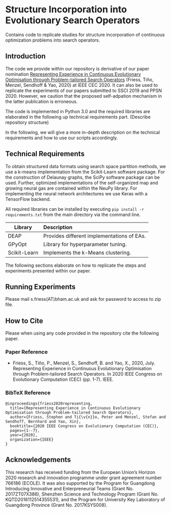 # Structure Incorporation into Evolutionary Search Operators 

Contains code to replicate studies for structure incorporation of continuous optimization problems into search operators.

## Introduction

The code we provide within our repository is derivative of our paper nomination [Representing Experience in Continuous Evolutionary Optimisation through Problem-tailored Search Operators](https://ieeexplore.ieee.org/document/9185687) (Friess, Tiňo, Menzel, Sendhoff & Yao, 2020) at IEEE CEC 2020. It can also be used to replicate the experiments of our papers submitted to SSCI 2019 and PPSN 2020. However, we caution that the proposed self-adpation mechanism in the latter publication is erroneous. 

The code is implemented in Python 3.0 and the required libraries are elaborated in the following up technical requirements part. 
(Describe repository structure)

In the following, we will give a more in-depth description on the technical requirements and how to use our scripts accordingly.

## Technical Requirements

To obtain structured data formats using search space partition methods, we use a k-means implementation from the Scikit-Learn software package. For the construction of Delaunay graphs, the SciPy software package can be used. Further, optimized implementations of the self-organized map and growing neural gas are contained within the NeuPy library. For implementing the neural network architectures we use Keras with a TensorFlow backend.  

All required libraries can be installed by executing `pip install -r requirements.txt` from the main directory via the command line. 


| Library       | Description |
| ------------- |:-------------|
| DEAP        | Provides different implementations of EAs. |
| GPyOpt      | Library for hyperparameter tuning. | 
| Scikit-Learn       | Implements the k-Means clustering.  |

The following sections elaborate on how to replicate the steps and experiments presented within our paper.

## Running Experiments

Please mail s.friess(AT)bham.ac.uk and ask for password to access to zip file. 

## How to Cite

Please when using any code provided in the repository cite the following paper.

### Paper Reference
* Friess, S., Tiňo, P., Menzel, S., Sendhoff, B. and Yao, X., 2020, July. Representing Experience in Continuous Evolutionary Optimisation through Problem-tailored Search Operators. In 2020 IEEE Congress on Evolutionary Computation (CEC) (pp. 1-7). IEEE.

### BibTeX Reference
```
@inproceedings{friess2020representing,
  title={Representing Experience in Continuous Evolutionary Optimisation through Problem-tailored Search Operators},
  author={Friess, Stephen and Ti{\v{n}}o, Peter and Menzel, Stefan and Sendhoff, Bernhard and Yao, Xin},
  booktitle={2020 IEEE Congress on Evolutionary Computation (CEC)},
  pages={1--7},
  year={2020},
  organization={IEEE}
}
```

## Acknowledgements

This research has received funding from the European Union’s Horizon 2020 research and innovation programme under grant agreement number 766186 (ECOLE). It was also supported by the Program for Guangdong Introducing Innovative and Enterpreneurial Teams (Grant No. 2017ZT07X386), Shenzhen Science and Technology Program (Grant No. KQTD2016112514355531), and the Program for University Key Laboratory of Guangdong Province (Grant No. 2017KSYS008).
